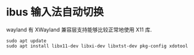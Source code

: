 # ibus 输入法自动切换

wayland 有 XWayland 兼容层支持能够比较正常地使用 X11 库.

```shell
sudo apt update
sudo apt install libx11-dev libxi-dev libxtst-dev pkg-config xdotool
```
